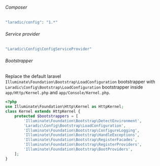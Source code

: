 <!---
title: Installation
author: Robin Radic
icon: fa fa-legal
-->

###### Composer
```php
"laradic/config": "1.*"
```

###### Service provider
```php
"Laradic\Config\ConfigServiceProvider"
```

###### Bootstrapper
Replace the default laravel `Illuminate\Foundation\Bootstrap\LoadConfiguration` bootstrapper
with `Laradic\Config\Bootstrap\LoadConfiguration` bootstrapper inside `app/Http/Kernel.php` and `app/Console/Kernel.php`. 

```php
<?php
use Illuminate\Foundation\Http\Kernel as HttpKernel;
class Kernel extends HttpKernel {
    protected $bootstrappers = [
        'Illuminate\Foundation\Bootstrap\DetectEnvironment',
        'Laradic\Config\Bootstrap\LoadConfiguration',
        'Illuminate\Foundation\Bootstrap\ConfigureLogging',
        'Illuminate\Foundation\Bootstrap\HandleExceptions',
        'Illuminate\Foundation\Bootstrap\RegisterFacades',
        'Illuminate\Foundation\Bootstrap\RegisterProviders',
        'Illuminate\Foundation\Bootstrap\BootProviders',
    ];
}
```

